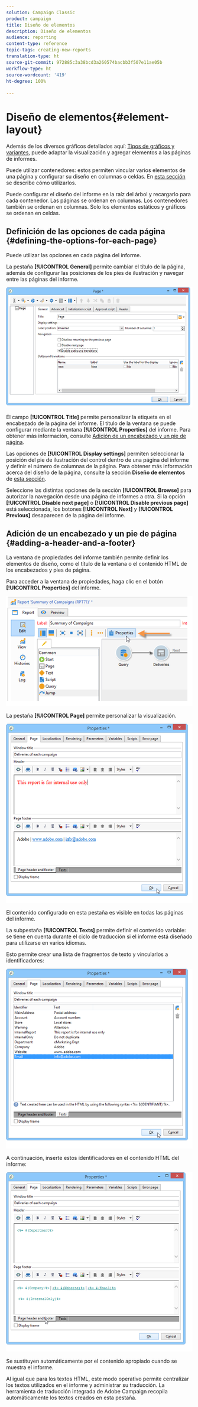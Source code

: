 ```yaml
---
solution: Campaign Classic
product: campaign
title: Diseño de elementos
description: Diseño de elementos
audience: reporting
content-type: reference
topic-tags: creating-new-reports
translation-type: ht
source-git-commit: 972885c3a38bcd3a260574bacbb3f507e11ae05b
workflow-type: ht
source-wordcount: '419'
ht-degree: 100%

---
```



# Diseño de elementos{#element-layout}

Además de los diversos gráficos detallados aquí: [Tipos de gráficos y variantes](../../reporting/using/creating-a-chart.md#chart-types-and-variants), puede adaptar la visualización y agregar elementos a las páginas de informes.

Puede utilizar contenedores: estos permiten vincular varios elementos de una página y configurar su diseño en columnas o celdas. En [esta sección](../../web/using/defining-web-forms-layout.md#creating-containers) se describe cómo utilizarlos.

Puede configurar el diseño del informe en la raíz del árbol y recargarlo para cada contenedor. Las páginas se ordenan en columnas. Los contenedores también se ordenan en columnas. Solo los elementos estáticos y gráficos se ordenan en celdas.

## Definición de las opciones de cada página {#defining-the-options-for-each-page}

Puede utilizar las opciones en cada página del informe.

La pestaña **[!UICONTROL General]** permite cambiar el título de la página, además de configurar las posiciones de los pies de ilustración y navegar entre las páginas del informe.

![](assets/s_ncs_advuser_report_wizard_022.png)

El campo **[!UICONTROL Title]** permite personalizar la etiqueta en el encabezado de la página del informe. El título de la ventana se puede configurar mediante la ventana **[!UICONTROL Properties]** del informe. Para obtener más información, consulte [Adición de un encabezado y un pie de página](#adding-a-header-and-a-footer).

Las opciones de **[!UICONTROL Display settings]** permiten seleccionar la posición del pie de ilustración del control dentro de una página del informe y definir el número de columnas de la página. Para obtener más información acerca del diseño de la página, consulte la sección **Diseño de elementos** de [esta sección](../../web/using/defining-web-forms-layout.md#positioning-the-fields-on-the-page).

Seleccione las distintas opciones de la sección **[!UICONTROL Browse]** para autorizar la navegación desde una página de informes a otra. Si la opción **[!UICONTROL Disable next page]** o **[!UICONTROL Disable previous page]** está seleccionada, los botones **[!UICONTROL Next]** y **[!UICONTROL Previous]** desaparecen de la página del informe.

## Adición de un encabezado y un pie de página {#adding-a-header-and-a-footer}

La ventana de propiedades del informe también permite definir los elementos de diseño, como el título de la ventana o el contenido HTML de los encabezados y pies de página.

Para acceder a la ventana de propiedades, haga clic en el botón **[!UICONTROL Properties]** del informe.

![](assets/reporting_properties.png)

La pestaña **[!UICONTROL Page]** permite personalizar la visualización.

![](assets/s_ncs_advuser_report_properties_04.png)

El contenido configurado en esta pestaña es visible en todas las páginas del informe.

La subpestaña **[!UICONTROL Texts]** permite definir el contenido variable: se tiene en cuenta durante el ciclo de traducción si el informe está diseñado para utilizarse en varios idiomas.

Esto permite crear una lista de fragmentos de texto y vincularlos a identificadores:

![](assets/s_ncs_advuser_report_properties_04a.png)

A continuación, inserte estos identificadores en el contenido HTML del informe:

![](assets/s_ncs_advuser_report_properties_04b.png)

Se sustituyen automáticamente por el contenido apropiado cuando se muestra el informe.

Al igual que para los textos HTML, este modo operativo permite centralizar los textos utilizados en el informe y administrar su traducción. La herramienta de traducción integrada de Adobe Campaign recopila automáticamente los textos creados en esta pestaña.
